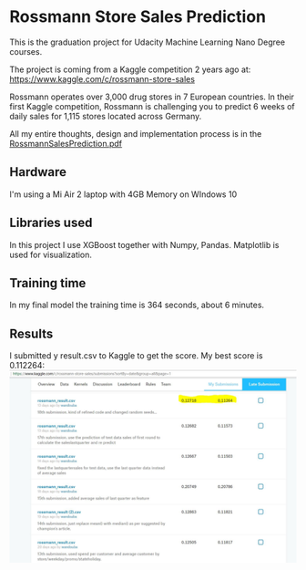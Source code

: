 Rossmann Store Sales Prediction
=====

This is the graduation project for Udacity Machine Learning Nano Degree courses.

The project is coming from a Kaggle competition 2 years ago at: 
https://www.kaggle.com/c/rossmann-store-sales 

Rossmann operates over 3,000 drug stores in 7 European countries. In their first Kaggle competition, Rossmann is challenging you to predict 6 weeks of daily sales for 1,115 stores located across Germany.

All my entire thoughts, design and implementation process is in the [RossmannSalesPrediction.pdf](RossmannSalesPrediction.pdf)

Hardware
----

I'm using a Mi Air 2 laptop with 4GB Memory on WIndows  10

Libraries used
--
In this project I use XGBoost together with Numpy, Pandas. Matplotlib is used for visualization.

Training time
--
In my final model the training time is 364 seconds,  about 6 minutes.

Results
--
I submitted y result.csv to Kaggle to get the score. My best score is 0.112264:
![Kaggle Score screenshot](score.jpg)
